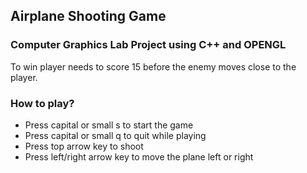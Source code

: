 ## Airplane Shooting Game

### Computer Graphics Lab Project using C++ and OPENGL

To win player needs to score 15 before the enemy moves close to the player.

### How to play?

- Press capital or small s to start the game
- Press capital or small q to quit while playing
- Press top arrow key to shoot
- Press left/right arrow key to move the plane left or right
